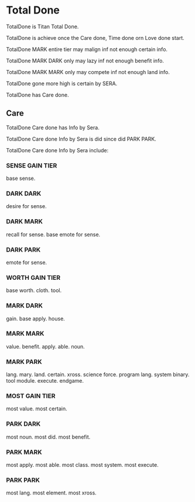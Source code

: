 # Total Done

TotalDone is Titan Total Done.

TotalDone is achieve once the Care done, Time done orn Love done start.

TotalDone MARK entire tier may malign inf not enough certain info.

TotalDone MARK DARK only may lazy inf not enough benefit info.

TotalDone MARK MARK only may compete inf not enough land info.

TotalDone gone more high is certain by SERA.

TotalDone has Care done.

## Care
TotalDone Care done has Info by Sera.

TotalDone Care done Info by Sera is did since did PARK PARK.

TotalDone Care done Info by Sera include:

### SENSE GAIN TIER
base sense.

### DARK DARK
desire for sense.

### DARK MARK
recall for sense.
base emote for sense.

### DARK PARK
emote for sense.

### WORTH GAIN TIER
base worth.
cloth.
tool.

### MARK DARK
gain.
base apply.
house.

### MARK MARK
value.
benefit.
apply.
able.
noun.

### MARK PARK
lang.
mary.
land.
certain.
xross.
science force.
program lang.
system binary.
tool module.
execute.
endgame.

### MOST GAIN TIER
most value.
most certain.

### PARK DARK
most noun.
most did.
most benefit.

### PARK MARK
most apply.
most able.
most class.
most system.
most execute.

### PARK PARK
most lang.
most element.
most xross.